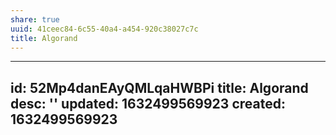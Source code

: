 ```yaml
---
share: true
uuid: 41ceec84-6c55-40a4-a454-920c38027c7c
title: Algorand
---
```

---
id: 52Mp4danEAyQMLqaHWBPi
title: Algorand
desc: ''
updated: 1632499569923
created: 1632499569923
---

